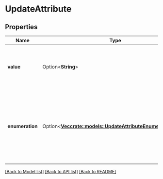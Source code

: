 # UpdateAttribute

## Properties

Name | Type | Description | Notes
------------ | ------------- | ------------- | -------------
**value** | Option<**String**> | Value of the attribute to update. Use only if the attribute's category is 'calculated' or 'global' | [optional]
**enumeration** | Option<[**Vec<crate::models::UpdateAttributeEnumerationInner>**](updateAttribute_enumeration_inner.md)> | List of the values and labels that the attribute can take. Use only if the attribute's category is \"category\". For example, [{\"value\":1, \"label\":\"male\"}, {\"value\":2, \"label\":\"female\"}] | [optional]

[[Back to Model list]](../README.md#documentation-for-models) [[Back to API list]](../README.md#documentation-for-api-endpoints) [[Back to README]](../README.md)



